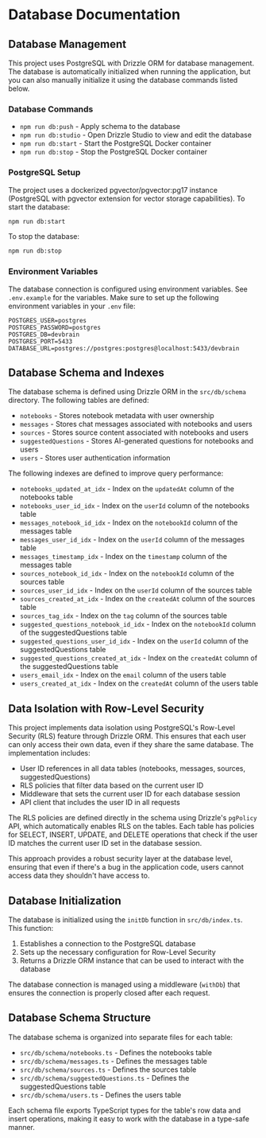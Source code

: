 # Database Documentation

## Database Management

This project uses PostgreSQL with Drizzle ORM for database management. The database is automatically initialized when running the application, but you can also manually initialize it using the database commands listed below.

### Database Commands

- `npm run db:push` - Apply schema to the database
- `npm run db:studio` - Open Drizzle Studio to view and edit the database
- `npm run db:start` - Start the PostgreSQL Docker container
- `npm run db:stop` - Stop the PostgreSQL Docker container

### PostgreSQL Setup

The project uses a dockerized pgvector/pgvector:pg17 instance (PostgreSQL with pgvector extension for vector storage capabilities). To start the database:

```bash
npm run db:start
```

To stop the database:

```bash
npm run db:stop
```

### Environment Variables

The database connection is configured using environment variables. See `.env.example` for the variables. Make sure to set up the following environment variables in your `.env` file:

```
POSTGRES_USER=postgres
POSTGRES_PASSWORD=postgres
POSTGRES_DB=devbrain
POSTGRES_PORT=5433
DATABASE_URL=postgres://postgres:postgres@localhost:5433/devbrain
```

## Database Schema and Indexes

The database schema is defined using Drizzle ORM in the `src/db/schema` directory. The following tables are defined:

- `notebooks` - Stores notebook metadata with user ownership
- `messages` - Stores chat messages associated with notebooks and users
- `sources` - Stores source content associated with notebooks and users
- `suggestedQuestions` - Stores AI-generated questions for notebooks and users
- `users` - Stores user authentication information

The following indexes are defined to improve query performance:

- `notebooks_updated_at_idx` - Index on the `updatedAt` column of the notebooks table
- `notebooks_user_id_idx` - Index on the `userId` column of the notebooks table
- `messages_notebook_id_idx` - Index on the `notebookId` column of the messages table
- `messages_user_id_idx` - Index on the `userId` column of the messages table
- `messages_timestamp_idx` - Index on the `timestamp` column of the messages table
- `sources_notebook_id_idx` - Index on the `notebookId` column of the sources table
- `sources_user_id_idx` - Index on the `userId` column of the sources table
- `sources_created_at_idx` - Index on the `createdAt` column of the sources table
- `sources_tag_idx` - Index on the `tag` column of the sources table
- `suggested_questions_notebook_id_idx` - Index on the `notebookId` column of the suggestedQuestions table
- `suggested_questions_user_id_idx` - Index on the `userId` column of the suggestedQuestions table
- `suggested_questions_created_at_idx` - Index on the `createdAt` column of the suggestedQuestions table
- `users_email_idx` - Index on the `email` column of the users table
- `users_created_at_idx` - Index on the `createdAt` column of the users table

## Data Isolation with Row-Level Security

This project implements data isolation using PostgreSQL's Row-Level Security (RLS) feature through Drizzle ORM. This ensures that each user can only access their own data, even if they share the same database. The implementation includes:

- User ID references in all data tables (notebooks, messages, sources, suggestedQuestions)
- RLS policies that filter data based on the current user ID
- Middleware that sets the current user ID for each database session
- API client that includes the user ID in all requests

The RLS policies are defined directly in the schema using Drizzle's `pgPolicy` API, which automatically enables RLS on the tables. Each table has policies for SELECT, INSERT, UPDATE, and DELETE operations that check if the user ID matches the current user ID set in the database session.

This approach provides a robust security layer at the database level, ensuring that even if there's a bug in the application code, users cannot access data they shouldn't have access to.

## Database Initialization

The database is initialized using the `initDb` function in `src/db/index.ts`. This function:

1. Establishes a connection to the PostgreSQL database
2. Sets up the necessary configuration for Row-Level Security
3. Returns a Drizzle ORM instance that can be used to interact with the database

The database connection is managed using a middleware (`withDb`) that ensures the connection is properly closed after each request.

## Database Schema Structure

The database schema is organized into separate files for each table:

- `src/db/schema/notebooks.ts` - Defines the notebooks table
- `src/db/schema/messages.ts` - Defines the messages table
- `src/db/schema/sources.ts` - Defines the sources table
- `src/db/schema/suggestedQuestions.ts` - Defines the suggestedQuestions table
- `src/db/schema/users.ts` - Defines the users table

Each schema file exports TypeScript types for the table's row data and insert operations, making it easy to work with the database in a type-safe manner.
